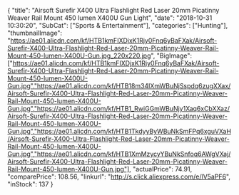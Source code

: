 {
	"title": "Airsoft Surefir X400 Ultra Flashlight Red Laser 20mm Picatinny Weaver Rail Mount 450 lumen X400U Gun Light",
	"date": "2018-10-31 10:30:20",
	"SubCat": ["Sports & Entertainment"],
	"categories": ["Hunting"],
	"thumbnailImage": "https://ae01.alicdn.com/kf/HTB1kmFIXDjxK1Rjy0Fnq6yBaFXak/Airsoft-Surefir-X400-Ultra-Flashlight-Red-Laser-20mm-Picatinny-Weaver-Rail-Mount-450-lumen-X400U-Gun.jpg_220x220.jpg",
	"BigImage": ["https://ae01.alicdn.com/kf/HTB1kmFIXDjxK1Rjy0Fnq6yBaFXak/Airsoft-Surefir-X400-Ultra-Flashlight-Red-Laser-20mm-Picatinny-Weaver-Rail-Mount-450-lumen-X400U-Gun.jpg","https://ae01.alicdn.com/kf/HTB18m34IXmWBuNjSspdq6zugXXax/Airsoft-Surefir-X400-Ultra-Flashlight-Red-Laser-20mm-Picatinny-Weaver-Rail-Mount-450-lumen-X400U-Gun.jpg","https://ae01.alicdn.com/kf/HTB1_RwiGGmWBuNjy1Xaq6xCbXXaz/Airsoft-Surefir-X400-Ultra-Flashlight-Red-Laser-20mm-Picatinny-Weaver-Rail-Mount-450-lumen-X400U-Gun.jpg","https://ae01.alicdn.com/kf/HTB1TkdyyByWBuNkSmFPq6xguVXaH/Airsoft-Surefir-X400-Ultra-Flashlight-Red-Laser-20mm-Picatinny-Weaver-Rail-Mount-450-lumen-X400U-Gun.jpg","https://ae01.alicdn.com/kf/HTB1XmMzycyYBuNkSnfoq6AWgVXaj/Airsoft-Surefir-X400-Ultra-Flashlight-Red-Laser-20mm-Picatinny-Weaver-Rail-Mount-450-lumen-X400U-Gun.jpg"],
	"actualPrice": 74.91,
	"comparePrice": 108.56,
	"linkurl": "http://s.click.aliexpress.com/e/lV5aPF6",
	"inStock": 137
}
